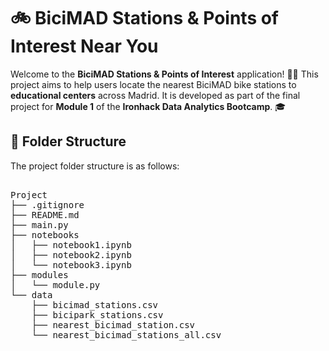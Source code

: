 # 🚲 **BiciMAD Stations & Points of Interest Near You** 

Welcome to the **BiciMAD Stations & Points of Interest** application! 🚴‍♂️ This project aims to help users locate the nearest BiciMAD bike stations to **educational centers** across Madrid. It is developed as part of the final project for **Module 1** of the **Ironhack Data Analytics Bootcamp**. 🎓





## 📁 Folder Structure

The project folder structure is as follows:
<div style="font-family: monospace; white-space: pre;">
Project
├── .gitignore
├── README.md
├── main.py
├── notebooks
│   ├── notebook1.ipynb
│   ├── notebook2.ipynb
│   └── notebook3.ipynb
├── modules
│   └── module.py
└── data
    ├── bicimad_stations.csv
    ├── bicipark_stations.csv
    ├── nearest_bicimad_station.csv
    └── nearest_bicimad_stations_all.csv
</div>